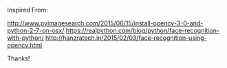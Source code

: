 Inspired From:

http://www.pyimagesearch.com/2015/06/15/install-opencv-3-0-and-python-2-7-on-osx/
https://realpython.com/blog/python/face-recognition-with-python/
http://hanzratech.in/2015/02/03/face-recognition-using-opencv.html

Thanks!
